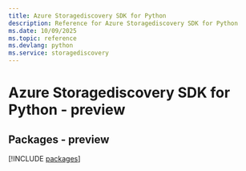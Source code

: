 ```yaml
---
title: Azure Storagediscovery SDK for Python
description: Reference for Azure Storagediscovery SDK for Python
ms.date: 10/09/2025
ms.topic: reference
ms.devlang: python
ms.service: storagediscovery
---
```

# Azure Storagediscovery SDK for Python - preview
## Packages - preview
[!INCLUDE [packages](storagediscovery-index.md)]